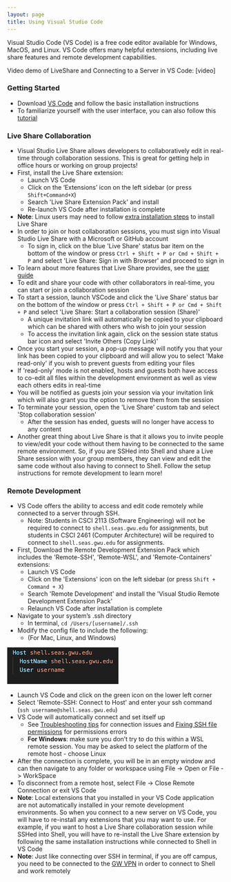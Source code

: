 ```yaml
---
layout: page
title: Using Visual Studio Code
---
```


Visual Studio Code (VS Code) is a free code editor available for Windows, MacOS, and Linux. VS Code offers many helpful extensions, including live share features and remote development capabilities. 

Video demo of LiveShare and Connecting to a Server in VS Code: [video]

### Getting Started ###
- Download [VS Code](https://code.visualstudio.com/download) and follow the basic installation instructions
- To familiarize yourself with the user interface, you can also follow this [tutorial](https://code.visualstudio.com/docs/introvideos/basics)

### Live Share Collaboration ### 
- Visual Studio Live Share allows developers to collaboratively edit in real-time through collaboration sessions. This is great for getting help in office hours or working on group projects! 
- First, install the Live Share extension:   
    - Launch VS Code
    - Click on the ‘Extensions’ icon on the left sidebar (or press ```Shift+Command+X```)
    - Search 'Live Share Extension Pack' and install
    - Re-launch VS Code after installation is complete
- **Note**: Linux users may need to follow [extra installation steps](https://docs.microsoft.com/en-us/visualstudio/liveshare/use/vscode) to install Live Share 
- In order to join or host collaboration sessions, you must sign into Visual Studio Live Share with a Microsoft or GitHub account
    - To sign in, click on the blue 'Live Share' status bar item on the bottom of the window or press ```Ctrl + Shift + P or Cmd + Shift + P``` and select 'Live Share: Sign in with Browser' and proceed to sign in
- To learn about more features that Live Share provides, see the [user guide](https://docs.microsoft.com/en-us/visualstudio/liveshare/use/vscode) 
- To edit and share your code with other collaborators in real-time, you can start or join a collaboration session
- To start a session, launch VSCode and click the 'Live Share' status bar on the bottom of the window or press ```Ctrl + Shift + P or Cmd + Shift + P``` and select 'Live Share: Start a collaboration session (Share)'
    - A unique invitation link will automatically be copied to your clipboard which can be shared with others who wish to join your session
    - To access the invitation link again, click on the session state status bar icon and select 'Invite Others (Copy Link)'
- Once you start your session, a pop-up message will notify you that your link has been copied to your clipboard and will allow you to select 'Make read-only' if you wish to prevent guests from editing your files
- If 'read-only' mode is not enabled, hosts and guests both have access to co-edit all files within the development environment as well as view each others edits in real-time
- You will be notified as guests join your session via your invitation link which will also grant you the option to remove them from the session
- To terminate your session, open the 'Live Share' custom tab and select 'Stop collaboration session'
    - After the session has ended, guests will no longer have access to any content 
- Another great thing about Live Share is that it allows you to invite people to view/edit your code without them having to be connected to the same remote environment. So, if you are SSHed into Shell and share a Live Share session with your group members, they can view and edit the same code without also having to connect to Shell. Follow the setup instructions for remote development to learn more!


### Remote Development ###
- VS Code offers the ability to access and edit code remotely while connected to a server through SSH.
    - Note: Students in CSCI 2113 (Software Engineering) will not be required to connect to `shell.seas.gwu.edu` for assignments, but students in CSCI 2461 (Computer Architecture) will be required to connect to `shell.seas.gwu.edu` for assignments.
- First, Download the Remote Development Extension Pack which includes the 'Remote-SSH', 'Remote-WSL', and 'Remote-Containers' extensions:
    - Launch VS Code
    - Click on the 'Extensions' icon on the left sidebar (or press ```Shift + Command + X```)
    - Search 'Remote Development' and install the 'Visual Studio Remote Development Extension Pack'
    - Relaunch VS Code after installation is complete
- Navigate to your system’s .ssh directory 
    - In terminal, ```cd /Users/[username]/.ssh``` 
- Modify the config file to include the following: 
    - (For Mac, Linux, and Windows)

![](ssh_config.png)

- Launch VS Code and click on the green icon on the lower left corner 
- Select 'Remote-SSH: Connect to Host' and enter your ssh command (```ssh username@shell.seas.gwu.edu```)
- VS Code will automatically connect and set itself up
    - See [Troubleshooting tips](https://code.visualstudio.com/docs/remote/troubleshooting#_troubleshooting-hanging-or-failing-connections) for connection issues and [Fixing SSH file permissions](https://code.visualstudio.com/docs/remote/troubleshooting#_fixing-ssh-file-permission-errors) for permissions errors
    - **For Windows**: make sure you don’t try to do this within a WSL remote session. You may be asked to select the platform of the remote host - choose Linux
- After the connection is complete, you will be in an empty window and can then navigate to any folder or workspace using File -> Open or File -> WorkSpace
- To disconnect from a remote host, select File -> Close Remote Connection or exit VS Code
- **Note**: Local extensions that you installed in your VS Code application are not automatically installed in your remote development environments. So when you connect to a new server on VS Code, you will have to re-install any extensions that you may want to use. For example, if you want to host a Live Share collaboration session while SSHed into Shell, you will have to re-install the Live Share extension by following the same installation instructions while connected to Shell in VS Code 
- **Note**: Just like connecting over SSH in terminal, if you are off campus, you need to be connected to the [GW VPN](https://seascf.seas.gwu.edu/vpn-access) in order to connect to Shell and work remotely 
